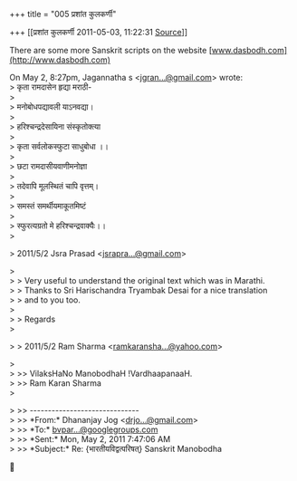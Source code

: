 +++
title = "005 प्रशांत कुलकर्णी"

+++
[[प्रशांत कुलकर्णी	2011-05-03, 11:22:31 [Source](https://groups.google.com/g/bvparishat/c/gIN9YmlwTD4)]]



There are some more Sanskrit scripts on the website [www.dasbodh.com](http://www.dasbodh.com)

On May 2, 8:27pm, Jagannatha s \<[jgran...@gmail.com]()\> wrote:  
\> कृता रामदासेन हृद्या मराठी-  
\>  
\> मनोबोधपद्यावली याऽनवद्या।  
\>  
\> हरिश्चन्द्रदेसायिना संस्कृतोक्त्या  
\>  
\> कृता सर्वलोकस्फुटा साधुबोधा ।।  
\>  
\> छटा रामदासीयवाणीमनोज्ञा  
\>  
\> तदेवापि मूलस्थितं चापि वृत्तम्।  
\>  
\> समस्तं समर्थीयमाकूतमिष्टं  
\>  
\> स्फुरत्यग्रतो मे हरिश्चन्द्रवाक्यैः।।  
\>  

\> 2011/5/2 Jsra Prasad \<[jsrapra...@gmail.com]()\>

  
\>  
\> \> Very useful to understand the original text which was in Marathi.  
\> \> Thanks to Sri Harischandra Tryambak Desai for a nice translation  
\> \> and to you too.  
\>  
\> \> Regards  
\>  

\> \> 2011/5/2 Ram Sharma \<[ramkaransha...@yahoo.com]()\>

  
\>  
\> \>\> VilaksHaNo ManobodhaH !VardhaapanaaH.  
\> \>\> Ram Karan Sharma  
\>  

\> \>\> ------------------------------  
\> \>\> \*From:\* Dhananjay Jog \<[drjo...@gmail.com]()\>  
\> \>\> \*To:\* [bvpar...@googlegroups.com]()  
\> \>\> \*Sent:\* Mon, May 2, 2011 7:47:06 AM  
\> \>\> \*Subject:\* Re: {भारतीयविद्वत्परिषत्} Sanskrit Manobodha



